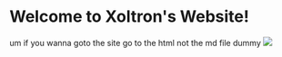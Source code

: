  <link rel="icon" type="image/png" href="/images/Screenshot_2022-03-10_12.35.30_PM-removebg-preview.png" />

# Welcome to Xoltron's Website!
um if you wanna goto the site go to the html not the md file dummy
![]([/images/Screenshot_2022-03-10_12.35.30_PM-removebg-preview.png](https://cdn.dribbble.com/users/1747298/screenshots/5478545/800x600_still_2x.gif?compress=1&resize=400x300))
